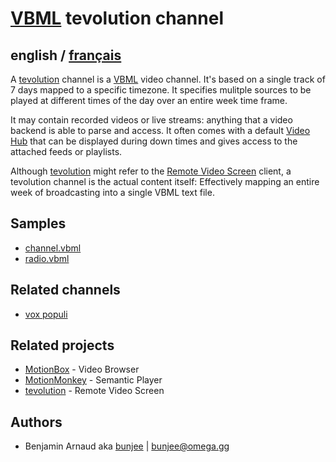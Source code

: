 # [VBML](README.md) tevolution channel

## english / [français](fr/channel.md)

A [tevolution](https://omega.gg/about/tevolution) channel is a [VBML](https://omega.gg/VBML) video
channel. It's based on a single track of 7 days mapped to a specific timezone. It specifies
mulitple sources to be played at different times of the day over an entire week time frame.

It may contain recorded videos or live streams: anything that a video backend is able to parse and
access. It often comes with a default [Video Hub](VideoHub.md) that can be displayed during down
times and gives access to the attached feeds or playlists.

Although [tevolution](https://omega.gg/tevolution) might refer to the [Remote Video Screen](https://omega.gg/about/RemoteVideoScreen)
client, a tevolution channel is the actual content itself: Effectively mapping an entire week of
broadcasting into a single VBML text file.

## Samples

- [channel.vbml](samples/track/channel.vbml)
- [radio.vbml](samples/track/radio.vbml)

## Related channels

- [vox populi](https://omega.gg/voxPopuli/sources)

## Related projects

- [MotionBox](https://omega.gg/MotionBox/sources) - Video Browser
- [MotionMonkey](https://omega.gg/MotionMonkey) - Semantic Player
- [tevolution](https://omega.gg/tevolution) - Remote Video Screen

## Authors

- Benjamin Arnaud aka [bunjee](https://bunjee.me) | <bunjee@omega.gg>
